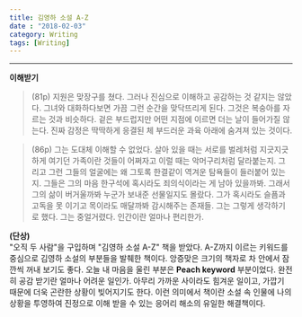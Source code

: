 ```yaml
---
title: 김영하 소설 A-Z 
date : "2018-02-03"
category: Writing
tags: [Writing]
---
```


***

**이해받기**


> (81p) 지원은 맞장구를 쳤다. 그러나 진심으로 이해하고 공감하는 것 같지는 않았다. 그녀와 대화하다보면 가끔 그런 순간을 맞닥뜨리게 된다. 그것은 복숭아를 자르는 것과 비슷하다. 겉은 부드럽지만 어떤 지점에 이르면 더는 날이 들어가질 않는다. 진짜 감정은 딱딱하게 응결된 체 부드러운 과육 아래에 숨겨져 있는 것이다.

> (86p) 그는 도대체 이해할 수 없었다. 살아 있을 때는 서로를 벌레처럼 지긋지긋하게 여기던 가족이란 것들이 어쩌자고 이럴 때는 악머구리처럼 달라붙는지. 그리고 그런 그들의 얼굴에는 왜 그토록 한결같이 역겨운 탐욕들이 들러붙어 있는지.
> 그들은 그의 마음 한구석에 혹시라도 죄의식이라는 게 남아 있을까봐. 그래서 그의 삶이 버거울까봐 누군가 보내준 선물일지도 몰랐다. 그가 혹시라도 슬픔과 고독을 못 이기고 목이라도 매달까봐 감시해주는 존재들. 그는 그렇게 생각하기로 했다. 그는 중얼거렸다. 인간이란 얼마나 편리한가.


**(단상)**  
"오직 두 사람"을 구입하며 "김영하 소설 A-Z" 책을 받았다. A-Z까지 이르는 키워드를 중심으로 김영하 소설의 부분들을 발췌한 책이다. 앙증맞은 크기의 책자로 차 안에서 잠깐씩 꺼내 보기도 좋다. 오늘 내 마음을 울린 부분은 **Peach keyword** 부분이었다. 완전히 공감 받기란 얼마나 어려운 일인가. 아무리 가까운 사이라도 힘겨운 일이고, 가깝기 때문에 더욱 곤란한 상황이 빚어지기도 한다. 이런 의미에서 책이란 소설 속 인물에 나의 상황을 투영하여 진정으로 이해 받을 수 있는 응어리 해소의 유일한 해결책이다.